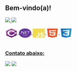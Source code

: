 ## Bem-vindo(a)!

 <div>
  <a href="https://github.com/paulomonezi">
  <img height="180em" src="https://github-readme-stats.vercel.app/api?username=paulomonezi&show_icons=true&theme=tokyonight&include_all_commits=true&count_private=true"/>
  <img height="180em" src="https://github-readme-stats.vercel.app/api/top-langs/?username=paulomonezi&layout=compact&langs_count=6&theme=tokyonight"/>
</div>
<div style="display: inline_block"><br>
 

          
   
  <img align="center" alt="CSharp" height="30" width="40" src="https://raw.githubusercontent.com/devicons/devicon/master/icons/csharp/csharp-original.svg">
  <img align="center" alt="DOTNetCore" height="30" width="40" src="https://raw.githubusercontent.com/devicons/devicon/master/icons/dotnetcore/dotnetcore-original.svg">         
  <img align="center" alt="Js" height="30" width="40" src="https://raw.githubusercontent.com/devicons/devicon/master/icons/javascript/javascript-plain.svg">
  <img align="center" alt="HTML" height="30" width="40" src="https://raw.githubusercontent.com/devicons/devicon/master/icons/html5/html5-original.svg">
  <img align="center" alt="CSS" height="30" width="40" src="https://raw.githubusercontent.com/devicons/devicon/master/icons/css3/css3-original.svg">
</div>
 
 <br>
 
  ### Contato abaixo:
 
<div> 

  <a href = "mailto:paulo.monezi@icloud.com"><img src="https://img.shields.io/badge/-Gmail-%23333?style=for-the-badge&logo=gmail&logoColor=white" target="_blank"></a>
  <a href="" target="_blank"><img src="https://img.shields.io/badge/-LinkedIn-%230077B5?style=for-the-badge&logo=linkedin&logoColor=white" target="_blank"></a> 
 

</div>

